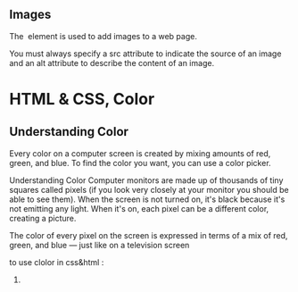 ## Images

The <img> element is used to add images to a
web page. 

You must always specify a src attribute to indicate the
source of an image and an alt attribute to describe the
content of an image. 

# HTML & CSS,  Color

## Understanding Color

Every color on a computer screen is created by mixing amounts of red,
green, and blue. To find the color you want, you can use a color picker.

Understanding Color
Computer monitors are made
up of thousands of tiny squares
called pixels (if you look very
closely at your monitor you
should be able to see them).
When the screen is not turned
on, it's black because it's not
emitting any light. When it's
on, each pixel can be a different
color, creating a picture.


The color of every pixel on the
screen is expressed in terms of
a mix of red, green, and blue —
just like on a television screen

to use clolor in css&html :
1. <style>
2. color : 
3. three ways : 
  . RGB Values
Values for red, green, and blue
are expressed as numbers
between 0 and 255.
rgb(102,205,170)

   . Hex Codes
Hex values represent values
for red, green, and blue in
hexadecimal code.
#66cdaa

   . Color Names
Colors are represented by
predefined names. However,
they are very limited in number.
MediumAquaMarine

## Summary COLOR
 
X Color not only brings your site to life, but also helps
convey the mood and evokes reactions.

X There are three ways to specify colors in CSS:
RGB values, hex codes, and color names.

X Color pickers can help you find the color you want.
X It is important to ensure that there is enough contrast
between any text and the background color (otherwise
people will not be able to read your content).

X CSS3 has introduced an extra value for RGB colors to
indicate opacity. It is known as RGBA.

X CSS3 also allows you to specify colors as HSL values,
with an optional opacity value. It is known as HSLA.


##  Text

There are properties to control t XX he choice of font, size,
weight, style, and spacing.


XX There is a limited choice of fonts that you can assume
most people will have installed.

## the end 